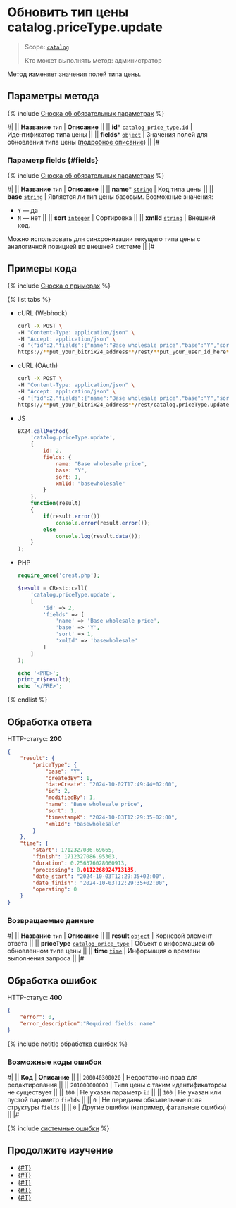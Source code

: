 # Обновить тип цены catalog.priceType.update

> Scope: [`catalog`](../../scopes/permissions.md)
>
> Кто может выполнять метод: администратор

Метод изменяет значения полей типа цены.

## Параметры метода

{% include [Сноска об обязательных параметрах](../../../_includes/required.md) %}

#|
|| **Название**
`тип` | **Описание** ||
|| **id***
[`catalog_price_type.id`](../data-types.md#catalog_price_type) | Идентификатор типа цены ||
|| **fields***
[`object`](../../data-types.md) | Значения полей для обновления типа цены ([подробное описание](#fields)) ||
|#

### Параметр fields {#fields}

{% include [Сноска об обязательных параметрах](../../../_includes/required.md) %}

#|
|| **Название**
`тип` | **Описание** ||
|| **name***
[`string`](../../data-types.md) | Код типа цены ||
|| **base**
[`string`](../../data-types.md) | Является ли тип цены базовым. Возможные значения:
- `Y` — да
- `N` — нет
||
|| **sort**
[`integer`](../../data-types.md) | Сортировка ||
|| **xmlId**
[`string`](../../data-types.md) | Внешний код.

Можно использовать для синхронизации текущего типа цены с аналогичной позицией во внешней системе
||
|#

## Примеры кода

{% include [Сноска о примерах](../../../_includes/examples.md) %}

{% list tabs %}

- cURL (Webhook)

    ```bash
    curl -X POST \
    -H "Content-Type: application/json" \
    -H "Accept: application/json" \
    -d '{"id":2,"fields":{"name":"Base wholesale price","base":"Y","sort":1,"xmlId":"basewholesale"}}' \
    https://**put_your_bitrix24_address**/rest/**put_your_user_id_here**/**put_your_webbhook_here**/catalog.priceType.update
    ```

- cURL (OAuth)

    ```bash
    curl -X POST \
    -H "Content-Type: application/json" \
    -H "Accept: application/json" \
    -d '{"id":2,"fields":{"name":"Base wholesale price","base":"Y","sort":1,"xmlId":"basewholesale"},"auth":"**put_access_token_here**"}' \
    https://**put_your_bitrix24_address**/rest/catalog.priceType.update
    ```

- JS

    ```js
    BX24.callMethod(
        'catalog.priceType.update', 
        {
            id: 2,
            fields: {
                name: "Base wholesale price",
                base: "Y",
                sort: 1,
                xmlId: "basewholesale"
            }
        },
        function(result)
        {
            if(result.error())
                console.error(result.error());
            else
                console.log(result.data());
        }
    );
    ```

- PHP

    ```php
    require_once('crest.php');

    $result = CRest::call(
        'catalog.priceType.update',
        [
            'id' => 2,
            'fields' => [
                'name' => 'Base wholesale price',
                'base' => 'Y',
                'sort' => 1,
                'xmlId' => 'basewholesale'
            ]
        ]
    );

    echo '<PRE>';
    print_r($result);
    echo '</PRE>';
    ```

{% endlist %}

## Обработка ответа

HTTP-статус: **200**

```json
{
    "result": {
        "priceType": {
            "base": "Y",
            "createdBy": 1,
            "dateCreate": "2024-10-02T17:49:44+02:00",
            "id": 2,
            "modifiedBy": 1,
            "name": "Base wholesale price",
            "sort": 1,
            "timestampX": "2024-10-03T12:29:35+02:00",
            "xmlId": "basewholesale"
        }
    },
    "time": {
        "start": 1712327086.69665,
        "finish": 1712327086.95303,
        "duration": 0.256376028060913,
        "processing": 0.0112268924713135,
        "date_start": "2024-10-03T12:29:35+02:00",
        "date_finish": "2024-10-03T12:29:35+02:00",
        "operating": 0
    }
}
```

### Возвращаемые данные

#|
|| **Название**
`тип` | **Описание** ||
|| **result**
[`object`](../../data-types.md) | Корневой элемент ответа ||
|| **priceType**
[`catalog_price_type`](../data-types.md#catalog_price_type) | Объект с информацией об обновленном типе цены ||
|| **time**
[`time`](../../data-types.md#time) | Информация о времени выполнения запроса ||
|#

## Обработка ошибок

HTTP-статус: **400**

```json
{
    "error": 0,
    "error_description":"Required fields: name"
}
```

{% include notitle [обработка ошибок](../../../_includes/error-info.md) %}

### Возможные коды ошибок

#|
|| **Код** | **Описание** ||
|| `200040300020` | Недостаточно прав для редактирования
||
|| `201000000000` | Типа цены с таким идентификатором не существует
||
|| `100` | Не указан параметр `id`
||
|| `100` | Не указан или пустой параметр `fields`
||
|| `0` | Не переданы обязательные поля структуры `fields`
|| 
|| `0` | Другие ошибки (например, фатальные ошибки)
|| 
|#

{% include [системные ошибки](../../../_includes/system-errors.md) %}

## Продолжите изучение

- [{#T}](./catalog-price-type-add.md)
- [{#T}](./catalog-price-type-get.md)
- [{#T}](./catalog-price-type-list.md)
- [{#T}](./catalog-price-type-delete.md)
- [{#T}](./catalog-price-type-get-fields.md)